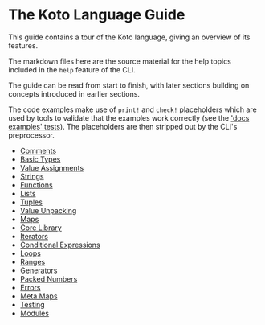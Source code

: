 # The Koto Language Guide

This guide contains a tour of the Koto language, giving an overview of its features.

The markdown files here are the source material for the help topics included in
the `help` feature of the CLI. 

The guide can be read from start to finish, with later sections building on
concepts introduced in earlier sections.

The code examples make use of `print!` and `check!` placeholders which are
used by tools to validate that the examples work correctly
(see the ['docs examples' tests](/src/koto/tests/docs_examples.rs)).
The placeholders are then stripped out by the CLI's preprocessor.

- [Comments](comments.md)
- [Basic Types](basic_types.md)
- [Value Assignments](value_assignments.md)
- [Strings](strings.md)
- [Functions](functions.md)
- [Lists](lists.md)
- [Tuples](tuples.md)
- [Value Unpacking](value_unpacking.md)
- [Maps](maps.md)
- [Core Library](core_library.md)
- [Iterators](iterators.md)
- [Conditional Expressions](conditional_expressions.md)
- [Loops](loops.md)
- [Ranges](ranges.md)
- [Generators](generators.md)
- [Packed Numbers](packed_numbers.md)
- [Errors](errors.md)
- [Meta Maps](meta_maps.md)
- [Testing](testing.md)
- [Modules](modules.md)

